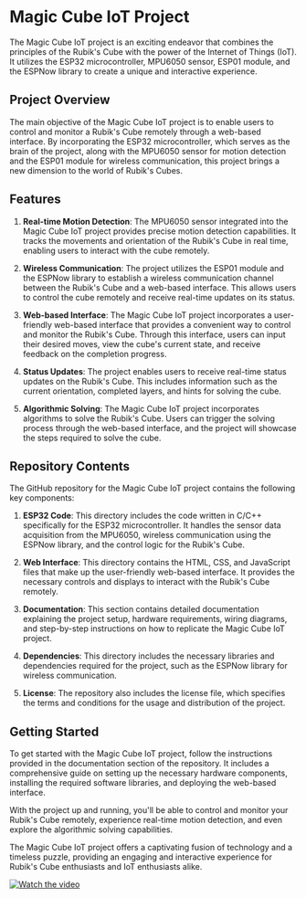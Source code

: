 # Magic Cube IoT Project

The Magic Cube IoT project is an exciting endeavor that combines the principles of the Rubik's Cube with the power of the Internet of Things (IoT). It utilizes the ESP32 microcontroller, MPU6050 sensor, ESP01 module, and the ESPNow library to create a unique and interactive experience.

## Project Overview
The main objective of the Magic Cube IoT project is to enable users to control and monitor a Rubik's Cube remotely through a web-based interface. By incorporating the ESP32 microcontroller, which serves as the brain of the project, along with the MPU6050 sensor for motion detection and the ESP01 module for wireless communication, this project brings a new dimension to the world of Rubik's Cubes.

## Features
1. **Real-time Motion Detection**: The MPU6050 sensor integrated into the Magic Cube IoT project provides precise motion detection capabilities. It tracks the movements and orientation of the Rubik's Cube in real time, enabling users to interact with the cube remotely.

2. **Wireless Communication**: The project utilizes the ESP01 module and the ESPNow library to establish a wireless communication channel between the Rubik's Cube and a web-based interface. This allows users to control the cube remotely and receive real-time updates on its status.

3. **Web-based Interface**: The Magic Cube IoT project incorporates a user-friendly web-based interface that provides a convenient way to control and monitor the Rubik's Cube. Through this interface, users can input their desired moves, view the cube's current state, and receive feedback on the completion progress.

4. **Status Updates**: The project enables users to receive real-time status updates on the Rubik's Cube. This includes information such as the current orientation, completed layers, and hints for solving the cube.

5. **Algorithmic Solving**: The Magic Cube IoT project incorporates algorithms to solve the Rubik's Cube. Users can trigger the solving process through the web-based interface, and the project will showcase the steps required to solve the cube.

## Repository Contents
The GitHub repository for the Magic Cube IoT project contains the following key components:

1. **ESP32 Code**: This directory includes the code written in C/C++ specifically for the ESP32 microcontroller. It handles the sensor data acquisition from the MPU6050, wireless communication using the ESPNow library, and the control logic for the Rubik's Cube.

2. **Web Interface**: This directory contains the HTML, CSS, and JavaScript files that make up the user-friendly web-based interface. It provides the necessary controls and displays to interact with the Rubik's Cube remotely.

3. **Documentation**: This section contains detailed documentation explaining the project setup, hardware requirements, wiring diagrams, and step-by-step instructions on how to replicate the Magic Cube IoT project.

4. **Dependencies**: This directory includes the necessary libraries and dependencies required for the project, such as the ESPNow library for wireless communication.

5. **License**: The repository also includes the license file, which specifies the terms and conditions for the usage and distribution of the project.

## Getting Started
To get started with the Magic Cube IoT project, follow the instructions provided in the documentation section of the repository. It includes a comprehensive guide on setting up the necessary hardware components, installing the required software libraries, and deploying the web-based interface.

With the project up and running, you'll be able to control and monitor your Rubik's Cube remotely, experience real-time motion detection, and even explore the algorithmic solving capabilities.

The Magic Cube IoT project offers a captivating fusion of technology and a timeless puzzle, providing an engaging and interactive experience for Rubik's Cube enthusiasts and IoT enthusiasts alike.



[![Watch the video](https://i.stack.imgur.com/Vp2cE.png)](https://youtu.be/vt5fpE0bzSY)
